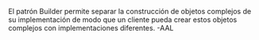 
El patrón Builder permite separar la construcción de objetos complejos de su implementación de modo que un cliente pueda crear estos objetos complejos con implementaciones diferentes. -AAL
